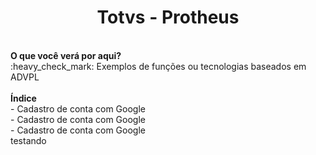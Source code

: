 <h1 align="center">Totvs - Protheus</h1>
<br>
<b>O que você verá por aqui?</b><br>
:heavy_check_mark: Exemplos de funções ou tecnologias baseados em ADVPL
<br><br>
<b>Índice</b><br>
- Cadastro de conta com Google<br>
- Cadastro de conta com Google<br>
- Cadastro de conta com Google<br>
<div border="5px" width="100" heigth="500">
  testando
</div>


